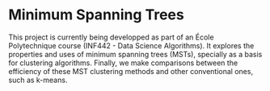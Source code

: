 # Minimum Spanning Trees

This project is currently being developped as part of an École Polytechnique course (INF442 - Data Science Algorithms). It explores the properties and uses of minimum spanning trees (MSTs), specially as a basis for clustering algorithms. Finally, we make comparisons between the efficiency of these MST clustering methods and other conventional ones, such as k-means.
